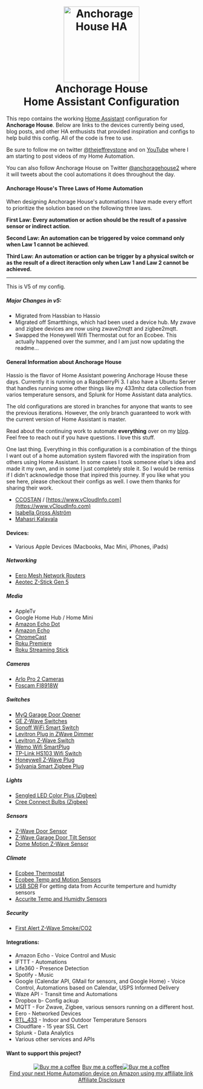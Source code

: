 
<h1 align="center">
  <a name="logo" href="http://jeffreystone.net"><img src="https://github.com/thejeffreystone/home-assistant-configuration/blob/master/config/www/ahlogo_bw.png" alt="Anchorage House HA" width="200"></a>
  <br>
  Anchorage House
  <br>
  Home Assistant Configuration
</h1>

This repo contains the working [Home Assistant](https://home-assistant.io/) configuration for **Anchorage House**. Below are links to the devices currently being used, blog posts, and other HA enthusists that provided inspiration and configs to help build this config. All of the code is free to use.

Be sure to follow me on twitter [@thejeffreystone](https://twitter.com/thejeffreystone) and on [YouTube](https://www.youtube.com/channel/UCipZJ6748kd8TbelSxcvcVg) where I am starting to post videos of my Home Automation. 

You can also follow Anchorage House on Twitter [@anchoragehouse2](https://twitter.com/anchoragehouse2) where it will tweets about the cool automations it does throughout the day.

#### Anchorage House's Three Laws of Home Automation 

When designing Anchorage House's automations I have made every effort to prioritize the solution based on the following three laws. 

**First Law: Every automation or action should be the result of a passive sensor or indirect action**.

**Second Law: An automation can be triggered by voice command only when Law 1 cannot be achieved**.

**Third Law: An automation or action can be trigger by a physical switch or as the result of a direct iteraction only when Law 1 and Law 2 cannot be achieved.**

<hr>

This is V5 of my config.

##### Major Changes in v5:
* Migrated from Hassbian to Hassio
* Migrated off Smartthings, which had been used a device hub. My zwave and zigbee devices are now using zwave2mqtt and zigbee2mqtt. 
* Swapped the Honeywell Wifi Thermostat out for an Ecobee. This actually happened over the summer, and I am just now updating the readme... 

#### General Information about Anchorage House

Hassio is the flavor of Home Assistant powering Anchorage House these days. Currently it is running on a RaspberryPi 3. I also have a Ubuntu Server that handles running some other things like my 433mhz data collection from varios temperature sensors, and Splunk for Home Assistant data analytics. 

The old configurations are stored in branches for anyone that wants to see the previous iterations. However, the only branch guaranteed to work with the current version of Home Assistant is master.

Read about the continuing work to automate **everything** over on my [blog](https://www.jeffreystone.net). Feel free to reach out if you have questions. I love this stuff. 

One last thing. Everything in this configuration is a combination of the things I want out of a home automation system flavored with the inspiration from others using Home Assistant. In some cases I took someone else's idea and made it my own, and in some I just completely stole it. So I would be remiss if I didn't acknowledge those that inpired this journey. If you like what you see here, please checkout their configs as well. I owe them thanks for sharing their work.   

* [CCOSTAN](https://github.com/CCOSTAN/Home-AssistantConfig#logo) / [https://www.vCloudInfo.com](https://www.vCloudInfo.com)
* [Isabella Gross Alström](https://isabellaalstrom.github.io/)
* [Mahasri Kalavala](https://github.com/skalavala/mysmarthome)
 
#### Devices:
* Various Apple Devices (Macbooks, Mac Mini, iPhones, iPads)

##### Networking
* [Eero Mesh Network Routers](https://amzn.to/2Nty6fE)
* [Aeotec Z-Stick Gen 5](https://amzn.to/2K4BqMf)

##### Media
* AppleTv
* Google Home Hub / Home Mini
* [Amazon Echo Dot](https://amzn.to/32vt6vr)
* [Amazon Echo](https://amzn.to/34LSajw)
* [ChromeCast](https://amzn.to/34HIjuL)
* [Roku Premiere](https://amzn.to/2CmOBnF)
* [Roku Streaming Stick](https://amzn.to/34At7zI)

##### Cameras
* [Arlo Pro 2 Cameras](https://amzn.to/32ulDNl)
* [Foscam FI8918W](https://amzn.to/33wKdOL)

##### Switches
* [MyQ Garage Door Opener](https://amzn.to/2NXQSea)
* [GE Z-Wave Switches](https://amzn.to/33vh8mS)
* [Sonoff WiFi Smart Switch ](https://amzn.to/2K0mPla)
* [Levitron Plug in ZWave Dimmer](https://amzn.to/2NW9kno)
* [Levitron Z-Wave Switch](https://amzn.to/2JXyDob)
* [Wemo Wifi SmartPlug](https://amzn.to/2K4bikB)
* [TP-Link HS103 Wifi Switch](https://amzn.to/32wV7Tg)
* [Honeywell Z-Wave Plug](https://amzn.to/2NtRE3L)
* [Sylvania Smart Zigbee Plug](https://amzn.to/32zoJzH)

##### Lights
* [Sengled LED Color Plus (Zigbee)](https://amzn.to/32nEjy8)
* [Cree Connect Bulbs (Zigbee)](https://amzn.to/2NrYOWa)

##### Sensors
* [Z-Wave Door Sensor](https://amzn.to/34MM1n7)
* [Z-Wave Garage Door Tilt Sensor](https://amzn.to/2WUHc8s)
* [Dome Motion Z-Wave Sensor](https://amzn.to/32nD5Ty)

##### Climate
* [Ecobee Thermostat](https://www.amazon.com/gp/product/B07K2GTKQ5/ref=as_li_tl?ie=UTF8&tag=thejefferysto-20&camp=1789&creative=9325&linkCode=as2&creativeASIN=B07K2GTKQ5&linkId=af62c6bb747234ded5bc4161a651d47a)
* [Ecobee Temp and Motion Sensors](https://amzn.to/2NSdNYz)
* [USB SDR](https://amzn.to/2Nv3f2l) For getting data from Accurite temperture and humidty sensors
* [Accurite Temp and Humidty Sensors](https://amzn.to/36LUatA)

##### Security
* [First Alert Z-Wave Smoke/CO2](https://amzn.to/34M6wQT)

#### Integrations:
* Amazon Echo - Voice Control and Music
* IFTTT - Automations
* Life360 - Presence Detection
* Spotify - Music
* Google (Calendar API, GMail for sensors, and Google Home) - Voice Control, Automations based on Calendar, USPS Informed Delivery
* Waze API - Transit time and Automations
* Dropbox b- Config ackup
* MQTT - For Zwave, Zigbee, various sensors running on a different host.
* Eero - Networked Devices
* [RTL_433](https://github.com/merbanan/rtl_433) - Indoor and Outdoor Temperature Sensors
* Cloudflare - 15 year SSL Cert
* Splunk - Data Analytics
* Various other services and APIs

#### Want to support this project?

<p align="center">
<a target="_blank" href="https://www.buymeacoffee.com/icE6DeBut"><img src="https://www.buymeacoffee.com/assets/img/BMC-btn-logo.svg" alt="Buy me a coffee"><span style="margin-left:5px">Buy me a coffee</span></a><a target="_blank" href="https://www.buymeacoffee.com/icE6DeBut"><img src="https://www.buymeacoffee.com/assets/img/BMC-btn-logo.svg" alt="Buy me a coffee"></a>

<br />
<a target="_blank" href="https://www.amazon.com/?&_encoding=UTF8&tag=thejeffreystone-20&linkCode=ur2&linkId=36476f43b573601a05b45e576b67ccd2&camp=1789&creative=9325">Find your next Home Automation device on Amazon using my affiliate link</a><img src="//ir-na.amazon-adsystem.com/e/ir?t=thejeffreystone-20&l=ur2&o=1" width="1" height="1" border="0" alt="" style="border:none !important; margin:0px !important;" />
<br />
<a href="http://www.jeffreystone.net/pages/affiliate-disclosure.html">
Affiliate Disclosure
</a>
</p>
